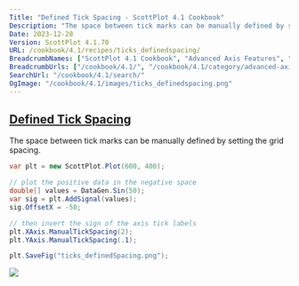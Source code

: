 ```yaml
---
Title: "Defined Tick Spacing - ScottPlot 4.1 Cookbook"
Description: "The space between tick marks can be manually defined by setting the grid spacing."
Date: 2023-12-28
Version: ScottPlot 4.1.70
URL: /cookbook/4.1/recipes/ticks_definedspacing/
BreadcrumbNames: ["ScottPlot 4.1 Cookbook", "Advanced Axis Features", "Defined Tick Spacing"]
BreadcrumbUrls: ["/cookbook/4.1/", "/cookbook/4.1/category/advanced-axis-features", "/cookbook/4.1/recipes/ticks_definedspacing/"]
SearchUrl: "/cookbook/4.1/search/"
OgImage: "/cookbook/4.1/images/ticks_definedspacing.png"
---
```


<h2><a id='defined-tick-spacing' href='/cookbook/4.1/recipes/ticks_definedspacing/'>Defined Tick Spacing</a></h2>

The space between tick marks can be manually defined by setting the grid spacing.

```cs
var plt = new ScottPlot.Plot(600, 400);

// plot the positive data in the negative space
double[] values = DataGen.Sin(50);
var sig = plt.AddSignal(values);
sig.OffsetX = -50;

// then invert the sign of the axis tick labels
plt.XAxis.ManualTickSpacing(2);
plt.YAxis.ManualTickSpacing(.1);

plt.SaveFig("ticks_definedSpacing.png");
```

<img src='../../images/ticks_definedspacing.png' class='d-block mx-auto my-5' />


